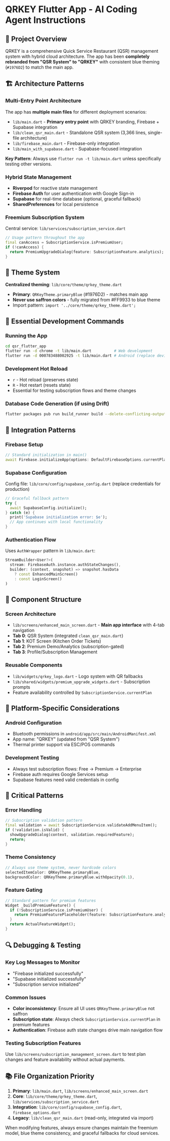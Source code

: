 # QRKEY Flutter App - AI Coding Agent Instructions

## 🎯 Project Overview
QRKEY is a comprehensive Quick Service Restaurant (QSR) management system with hybrid cloud architecture. The app has been **completely rebranded from "QSR System" to "QRKEY"** with consistent blue theming (`#1976D2`) to match the main app.

## 🏗️ Architecture Patterns

### Multi-Entry Point Architecture
The app has **multiple main files** for different deployment scenarios:
- `lib/main.dart` - **Primary entry point** with QRKEY branding, Firebase + Supabase integration
- `lib/clean_qsr_main.dart` - Standalone QSR system (3,366 lines, single-file architecture)
- `lib/firebase_main.dart` - Firebase-only integration
- `lib/main_with_supabase.dart` - Supabase-focused integration

**Key Pattern**: Always use `flutter run -t lib/main.dart` unless specifically testing other versions.

### Hybrid State Management
- **Riverpod** for reactive state management
- **Firebase Auth** for user authentication with Google Sign-in
- **Supabase** for real-time database (optional, graceful fallback)
- **SharedPreferences** for local persistence

### Freemium Subscription System
Central service: `lib/services/subscription_service.dart`
```dart
// Usage pattern throughout the app
final canAccess = SubscriptionService.isPremiumUser;
if (!canAccess) {
  return PremiumUpgradeDialog(feature: SubscriptionFeature.analytics);
}
```

## 🎨 Theme System
**Centralized theming**: `lib/core/theme/qrkey_theme.dart`
- **Primary**: `QRKeyTheme.primaryBlue` (#1976D2) - matches main app
- **Never use saffron colors** - fully migrated from #FF9933 to blue theme
- Import pattern: `import '../core/theme/qrkey_theme.dart';`

## 🚀 Essential Development Commands

### Running the App
```bash
cd qsr_flutter_app
flutter run -d chrome -t lib/main.dart          # Web development
flutter run -d 000783488002925 -t lib/main.dart # Android (replace device ID)
```

### Development Hot Reload
- `r` - Hot reload (preserves state)
- `R` - Hot restart (resets state)
- Essential for testing subscription flows and theme changes

### Database Code Generation (if using Drift)
```bash
flutter packages pub run build_runner build --delete-conflicting-outputs
```

## 🔧 Integration Patterns

### Firebase Setup
```dart
// Standard initialization in main()
await Firebase.initializeApp(options: DefaultFirebaseOptions.currentPlatform);
```

### Supabase Configuration
Config file: `lib/core/config/supabase_config.dart` (replace credentials for production)
```dart
// Graceful fallback pattern
try {
  await SupabaseConfig.initialize();
} catch (e) {
  print('Supabase initialization error: $e');
  // App continues with local functionality
}
```

### Authentication Flow
Uses `AuthWrapper` pattern in `lib/main.dart`:
```dart
StreamBuilder<User?>(
  stream: FirebaseAuth.instance.authStateChanges(),
  builder: (context, snapshot) => snapshot.hasData 
    ? const EnhancedMainScreen() 
    : const LoginScreen()
)
```

## 🏪 Component Structure

### Screen Architecture
- `lib/screens/enhanced_main_screen.dart` - **Main app interface** with 4-tab navigation
- **Tab 0**: QSR System (integrated `clean_qsr_main.dart`)
- **Tab 1**: KOT Screen (Kitchen Order Tickets)
- **Tab 2**: Premium Demo/Analytics (subscription-gated)
- **Tab 3**: Profile/Subscription Management

### Reusable Components
- `lib/widgets/qrkey_logo.dart` - Logo system with QR fallbacks
- `lib/shared/widgets/premium_upgrade_widgets.dart` - Subscription prompts
- Feature availability controlled by `SubscriptionService.currentPlan`

## 📱 Platform-Specific Considerations

### Android Configuration
- Bluetooth permissions in `android/app/src/main/AndroidManifest.xml`
- App name: "QRKEY" (updated from "QSR System")
- Thermal printer support via ESC/POS commands

### Development Testing
- Always test subscription flows: Free → Premium → Enterprise
- Firebase auth requires Google Services setup
- Supabase features need valid credentials in config

## 🎯 Critical Patterns

### Error Handling
```dart
// Subscription validation pattern
final validation = await SubscriptionService.validateAddMenuItem();
if (!validation.isValid) {
  showUpgradeDialog(context, validation.requiredFeature);
  return;
}
```

### Theme Consistency
```dart
// Always use theme system, never hardcode colors
selectedItemColor: QRKeyTheme.primaryBlue,
backgroundColor: QRKeyTheme.primaryBlue.withOpacity(0.1),
```

### Feature Gating
```dart
// Standard pattern for premium features
Widget _buildPremiumFeature() {
  if (!SubscriptionService.isPremiumUser) {
    return PremiumFeaturePlaceholder(feature: SubscriptionFeature.analytics);
  }
  return ActualFeatureWidget();
}
```

## 🔍 Debugging & Testing

### Key Log Messages to Monitor
- "Firebase initialized successfully"
- "Supabase initialized successfully" 
- "Subscription service initialized"

### Common Issues
- **Color inconsistency**: Ensure all UI uses `QRKeyTheme.primaryBlue` not saffron
- **Subscription state**: Always check `SubscriptionService.currentPlan` in premium features
- **Authentication**: Firebase auth state changes drive main navigation flow

### Testing Subscription Features
Use `lib/screens/subscription_management_screen.dart` to test plan changes and feature availability without actual payments.

## 📚 File Organization Priority
1. **Primary**: `lib/main.dart`, `lib/screens/enhanced_main_screen.dart`
2. **Core**: `lib/core/theme/qrkey_theme.dart`, `lib/services/subscription_service.dart`
3. **Integration**: `lib/core/config/supabase_config.dart`, `firebase_options.dart`
4. **Legacy**: `lib/clean_qsr_main.dart` (read-only, integrated via import)

When modifying features, always ensure changes maintain the freemium model, blue theme consistency, and graceful fallbacks for cloud services.
